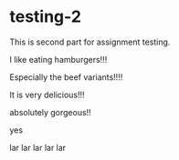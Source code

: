 # testing-2
This is second part for assignment testing.

I like eating hamburgers!!!

Especially the beef variants!!!!

It is very delicious!!!

absolutely gorgeous!!

yes

lar lar lar lar lar
